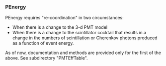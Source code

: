 ### PEnergy

PEnergy requires "re-coordination" in two circumstances:
   - When there is a change to the 3-d PMT model
   - When there is a change to the scintillator cocktail that results in a
      change in the numbers of scintillation or Cherenkov photons produced
      as a function of event energy.

As of now, documentation and methods are provided only for the first of the
above.  See subdirectory "PMTEffTable".

